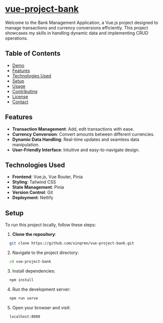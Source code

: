 # [vue-project-bank](https://guileless-entremet-1a3520.netlify.app/)

Welcome to the Bank Management Application, a Vue.js project designed to manage transactions and currency conversions efficiently. This project showcases my skills in handling dynamic data and implementing CRUD operations.

## Table of Contents

- [Demo](#demo)
- [Features](#features)
- [Technologies Used](#technologies-used)
- [Setup](#setup)
- [Usage](#usage)
- [Contributing](#contributing)
- [License](#license)
- [Contact](#contact)

## Features

- **Transaction Management**: Add, edit transactions with ease.
- **Currency Conversion**: Convert amounts between different currencies.
- **Dynamic Data Handling**: Real-time updates and seamless data manipulation.
- **User-Friendly Interface**: Intuitive and easy-to-navigate design.

## Technologies Used

- **Frontend**: Vue.js, Vue Router, Pinia
- **Styling**: Tailwind CSS
- **State Management**: Pinia
- **Version Control**: Git
- **Deployment**: Netlify

## Setup

To run this project locally, follow these steps:

1. **Clone the repository**:

```bash
  git clone https://github.com/xinqrmn/vue-project-bank.git
```

2. Navigate to the project directory:

```bash
  cd vue-project-bank
```

3. Install dependencies:

```bash
  npm install
```

4. Run the development server:

```bash
  npm run serve
```

5. Open your browser and visit:

```bash
  localhost:8080
```
